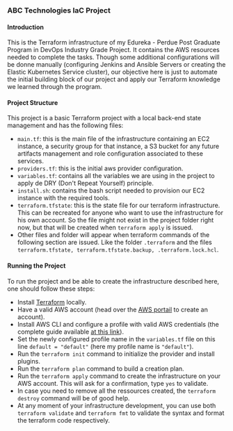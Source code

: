 ### ABC Technologies IaC Project

#### Introduction

This is the Terraform infrastructure of my Edureka - Perdue Post Graduate Program in DevOps Industry Grade Project. It contains the AWS resources needed to complete the tasks. Though some additional configurations will be donne manually (configuring Jenkins and Ansible Servers or creating the Elastic Kubernetes Service cluster), our objective here is just to automate the initial building block of our project and apply our Terraform knowledge we learned through the program. 

#### Project Structure

This project is a basic Terraform project with a local back-end state management and has the following files:

- `main.tf`: this is the main file of the infrastructure containing an EC2 instance, a security group for that instance, a S3 bucket for any future artifacts management and role configuration associated to these services.
- `providers.tf`: this is the initial aws provider configuration.
- `variables.tf`: contains all the variables we are using in the project to apply de DRY (Don't Repeat Yourself) principle.
- `install.sh`: contains the bash script needed to provision our EC2 instance with the required tools.
- `terraform.tfstate`: this is the state file for our terraform infrastructure. This can be recreated for anyone who want to use the infrastructure for his own account. So the file might not exist in the project folder right now, but that will be created when `terraform apply` is issued.
- Other files and folder will appear when terraform commands of the following section are issued. Like the folder `.terraform` and the files `terraform.tfstate, terraform.tfstate.backup, .terraform.lock.hcl`.

#### Running the Project

To run the project and be able to create the infrastructure described here, one should follow these steps:

- Install [Terraform](https://developer.hashicorp.com/terraform/tutorials/aws-get-started/install-cli) locally.
- Have a valid AWS account (head over the [AWS portail](https://aws.amazon.com/) to create an account).
- Install AWS CLI and configure a profile with valid AWS credentials (the complete guide available [at this link](https://docs.aws.amazon.com/cli/latest/userguide/cli-chap-configure.html)).
- Set the newly configured profile name in the `variables.tf` file on this line `default = "default"` (here my profile name is `"default"`).
- Run the `terraform init` command to initialize the provider and install plugins.
- Run the `terraform plan` command to build a creation plan.
- Run the `terraform apply` command to create the infrastructure on your AWS account. This will ask for a confirmation, type `yes` to validate.
- In case you need to remove all the ressources created, the `terraform destroy` command will be of good help.
- At any moment of your infrastructure development, you can use both `terraform validate` and `terraform fmt` to validate the syntax and format the terraform code respectively. 

